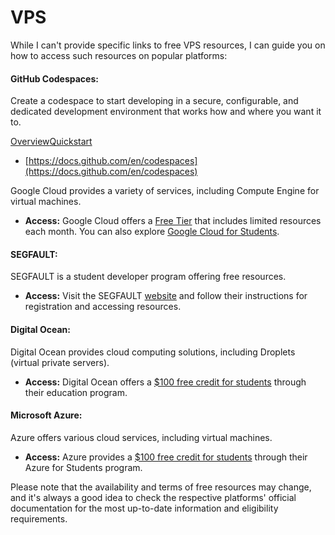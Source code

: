 # VPS

While I can't provide specific links to free VPS resources, I can guide you on how to access such resources on popular platforms:

#### GitHub Codespaces:

Create a codespace to start developing in a secure, configurable, and dedicated development environment that works how and where you want it to.

[Overview](https://docs.github.com/en/codespaces/overview)[Quickstart](https://docs.github.com/en/codespaces/getting-started/quickstart)

* [https://docs.github.com/en/codespaces](https://docs.github.com/en/codespaces)

Google Cloud provides a variety of services, including Compute Engine for virtual machines.

* **Access:** Google Cloud offers a [Free Tier](https://cloud.google.com/free) that includes limited resources each month. You can also explore [Google Cloud for Students](https://cloud.google.com/edu/).

#### SEGFAULT:

SEGFAULT is a student developer program offering free resources.

* **Access:** Visit the SEGFAULT [website](https://segfault.in/) and follow their instructions for registration and accessing resources.

#### Digital Ocean:

Digital Ocean provides cloud computing solutions, including Droplets (virtual private servers).

* **Access:** Digital Ocean offers a [$100 free credit for students](https://www.digitalocean.com/education/) through their education program.

#### Microsoft Azure:

Azure offers various cloud services, including virtual machines.

* **Access:** Azure provides a [$100 free credit for students](https://azure.microsoft.com/en-us/free/students/) through their Azure for Students program.

Please note that the availability and terms of free resources may change, and it's always a good idea to check the respective platforms' official documentation for the most up-to-date information and eligibility requirements.
